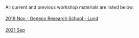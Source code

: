 All current and previous workshop materials are listed below.

<div style='display:block;'><p style='line-height:2;'>
<span style='display:block;'><a href='https://nbisweden.github.io/Workshop_geneco_2020_05/docs/index.html'>2019 Nov - Geneco Research School - Lund</a></span></p></div>
<span style='display:block;'><a href='https://NBISweden.github.io/workshop-plotting-in-r/2109/'>2021 Sep</a></span>
